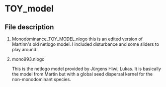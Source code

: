 # TOY_model


## File description


1. Monodominance_TOY_MODEL.nlogo
	this is an edited version of Martinn's old netlogo model.
	I included disturbance and some sliders to play around.

2. mono993.nlogo

	This is the netlogo model provided by Jürgens Hiwi, Lukas.
	It is basically the model from Martin but with a global seed dispersal
	kernel for the non-monodominant species.
